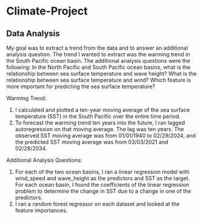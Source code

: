 # Climate-Project

## Data Analysis
My goal was to extract a trend from the data and to answer an additional analysis question. The trend I wanted to extract was the warming trend in the South Pacific ocean basin. The additional analysis questions were the following: In the North Pacific and South Pacific ocean basins, what is the relationship between sea surface temperature and wave height? What is the relationship between sea surface temperature and wind? Which feature is more important for predicting the sea surface temperature? 

Warming Trend:
1. I calculated and plotted a ten-year moving average of the sea surface temperature (SST) in the South Pacific over the entire time period.
2. To forecast the warming trend ten years into the future, I ran lagged autoregression on that moving average. The lag was ten years. The observed SST moving average was from 01/01/1940 to 02/29/2024, and the predicted SST moving average was from 03/03/2021 and 02/28/2034.

Additional Analysis Questions:
1. For each of the two ocean basins, I ran a linear regression model with wind_speed and wave_height as the predictors and SST as the target. For each ocean basin, I found the coefficients of the linear regression problem to determine the change in SST due to a change in one of the predictors.
2. I ran a random forest regressor on each dataset and looked at the feature importances. 
